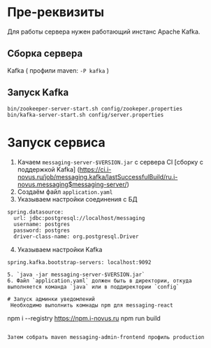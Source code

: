 # Пре-реквизиты
Для работы сервера нужен работающий инстанс Apache Kafka.
## Сборка сервера
Kafka ( профили maven: `-P kafka` )

## Запуск Kafka
```shell
bin/zookeeper-server-start.sh config/zookeper.properties
bin/kafka-server-start.sh config/server.properties
```

# Запуск сервиса
1. Качаем `messaging-server-$VERSION.jar` c сервера CI [сборку с поддержкой Kafka]
   (https://ci.i-novus.ru/job/messaging.kafka/lastSuccessfulBuild/ru.i-novus.messaging$messaging-server/)
2. Создаём файл `application.yaml`
3. Указываем настройки соединения с БД
```
spring.datasource:
  url: jdbc:postgresql://localhost/messaging
  username: postgres
  password: postgres
  driver-class-name: org.postgresql.Driver
```
4. Указываем настройки Kafka
```
spring.kafka.bootstrap-servers: localhost:9092
```
```
5. `java -jar messaging-server-$VERSION.jar`
6. Файл `application.yaml` должен быть в директории, откуда выполняется команда `java` или в поддиректории `config` 

# Запуск админки уведомлений
 Необходимо выполнить комнады npm для messaging-react

```
npm i --registry https://npm.i-novus.ru
npm run build
```

Затем собрать maven messaging-admin-frontend профиль production 